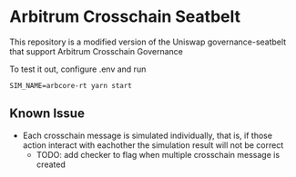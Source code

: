 # Arbitrum Crosschain Seatbelt

This repository is a modified version of the Uniswap governance-seatbelt that support Arbitrum Crosschain Governance

To test it out, configure .env and run 
```
SIM_NAME=arbcore-rt yarn start
```

## Known Issue

- Each crosschain message is simulated individually, that is, if those action interact with eachother the simulation result will not be correct 
    - TODO: add checker to flag when multiple crosschain message is created